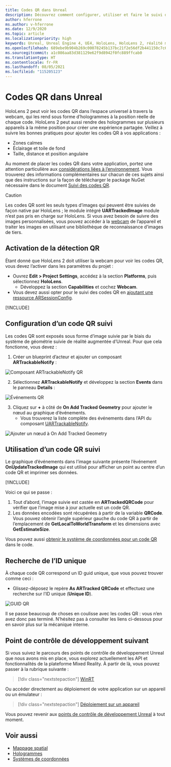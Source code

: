 ```yaml
---
title: Codes QR dans Unreal
description: Découvrez comment configurer, utiliser et faire le suivi des codes QR dans des applications de réalité mixte Unreal.
author: hferrone
ms.author: v-hferrone
ms.date: 12/9/2020
ms.topic: article
ms.localizationpriority: high
keywords: Unreal, Unreal Engine 4, UE4, HoloLens, HoloLens 2, réalité mixte, développement, fonctionnalités, documentation, guides, hologrammes, qr codes, casque de réalité mixte, casque windows mixed reality, casque de réalité virtuelle
ms.openlocfilehash: 689ebe9b904b269c00078245b137bc21f2e56df2b441150c7c6b18c179ac51f4
ms.sourcegitcommit: a1c086aa83d381129e62f9d8942f0fc889ffcab0
ms.translationtype: HT
ms.contentlocale: fr-FR
ms.lasthandoff: 08/05/2021
ms.locfileid: "115205123"
---
```

# <a name="qr-codes-in-unreal"></a>Codes QR dans Unreal

HoloLens 2 peut voir les codes QR dans l’espace universel à travers la webcam, qui les rend sous forme d’hologrammes à la position réelle de chaque code. HoloLens 2 peut aussi rendre des hologrammes sur plusieurs appareils à la même position pour créer une expérience partagée. Veillez à suivre les bonnes pratiques pour ajouter les codes QR à vos applications :

- Zones calmes
- Éclairage et toile de fond
- Taille, distance et position angulaire

Au moment de placer les codes QR dans votre application, portez une attention particulière aux [considérations liées à l’environnement](/hololens/hololens-environment-considerations). Vous trouverez des informations complémentaires sur chacun de ces sujets ainsi que des instructions sur la façon de télécharger le package NuGet nécessaire dans le document [Suivi des codes QR](../platform-capabilities-and-apis/qr-code-tracking.md).

> [!CAUTION]
> Les codes QR sont les seuls types d’images qui peuvent être suivies de façon native par HoloLens ; le module intégré **UARTrackedImage** module n’est pas pris en charge sur HoloLens. Si vous avez besoin de suivre des images personnalisées, vous pouvez accéder à la [webcam](unreal-hololens-camera.md) de l’appareil et traiter les images en utilisant une bibliothèque de reconnaissance d’images de tiers. 

## <a name="enabling-qr-detection"></a>Activation de la détection QR

Étant donné que HoloLens 2 doit utiliser la webcam pour voir les codes QR, vous devez l’activer dans les paramètres du projet :
- Ouvrez **Edit > Project Settings**, accédez à la section **Platforms**, puis sélectionnez **HoloLens**.
    + Développez la section **Capabilities** et cochez **Webcam**.  
- Vous devez aussi opter pour le suivi des codes QR en [ajoutant une ressource ARSessionConfig](/windows/mixed-reality/unreal-uxt-ch3#adding-the-session-asset).

[!INCLUDE[](includes/tabs-qr-codes-1.md)]

## <a name="setting-up-a-tracked-qr-code"></a>Configuration d’un code QR suivi

Les codes QR sont exposés sous forme d’image suivie par le biais du système de géométrie suivie de réalité augmentée d’Unreal. Pour que cela fonctionne, vous devez :
1. Créer un blueprint d’acteur et ajouter un composant **ARTrackableNotify** :

![Composant ARTrackableNotify QR](images/unreal-spatialmapping-artrackablenotify.PNG)

2. Sélectionnez **ARTrackableNotify** et développez la section **Events** dans le panneau **Details** :

![Événements QR](images/unreal-spatialmapping-events.PNG)

3. Cliquez sur **+** à côté de **On Add Tracked Geometry** pour ajouter le nœud au graphique d’événements.
    - Vous trouverez la liste complète des événements dans l’API du composant [UARTrackableNotify](https://docs.unrealengine.com/API/Runtime/AugmentedReality/UARTrackableNotifyComponent/index.html).

![Ajouter un nœud à On Add Tracked Geometry](images/unreal-qr-codes-tracked-geometry.png)

## <a name="using-a-tracked-qr-code"></a>Utilisation d’un code QR suivi

Le graphique d’événements dans l’image suivante présente l’événement **OnUpdateTrackedImage** qui est utilisé pour afficher un point au centre d’un code QR et imprimer ses données.

[!INCLUDE[](includes/tabs-qr-codes-2.md)]

Voici ce qui se passe :
1. Tout d’abord, l’image suivie est castée en **ARTrackedQRCode** pour vérifier que l’image mise à jour actuelle est un code QR.  
2. Les données encodées sont récupérées à partir de la variable **QRCode**. Vous pouvez obtenir l’angle supérieur gauche du code QR à partir de l’emplacement de **GetLocalToWorldTransform** et les dimensions avec **GetEstimateSize**.

Vous pouvez aussi [obtenir le système de coordonnées pour un code QR](/windows/mixed-reality/qr-code-tracking#getting-the-coordinate-system-for-a-qr-code) dans le code.

## <a name="finding-the-unique-id"></a>Recherche de l’ID unique

À chaque code QR correspond un ID guid unique, que vous pouvez trouver comme ceci :
- Glissez-déposez le repère **As ARTracked QRCode** et effectuez une recherche sur l’ID unique (**Unique ID**).

![GUID QR](images/unreal-qr-guid.PNG)

Il se passe beaucoup de choses en coulisse avec les codes QR : vous n’en avez donc pas terminé. N’hésitez pas à consulter les liens ci-dessous pour en savoir plus sur la mécanique interne.

## <a name="next-development-checkpoint"></a>Point de contrôle de développement suivant

Si vous suivez le parcours des points de contrôle de développement Unreal que nous avons mis en place, vous explorez actuellement les API et fonctionnalités de la plateforme Mixed Reality. À partir de là, vous pouvez passer à la rubrique suivante :

> [!div class="nextstepaction"]
> [WinRT](unreal-winRT.md)

Ou accéder directement au déploiement de votre application sur un appareil ou un émulateur :

> [!div class="nextstepaction"]
> [Déploiement sur un appareil](unreal-deploying.md)

Vous pouvez revenir aux [points de contrôle de développement Unreal](unreal-development-overview.md#3-advanced-features) à tout moment.

## <a name="see-also"></a>Voir aussi
* [Mappage spatial](../../design/spatial-mapping.md)
* [Hologrammes](../../discover/hologram.md)
* [Systèmes de coordonnées](../../design/coordinate-systems.md)